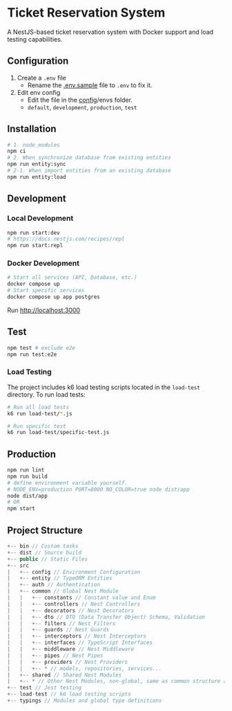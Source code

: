 # Ticket Reservation System

A NestJS-based ticket reservation system with Docker support and load testing capabilities.

## Configuration

1. Create a `.env` file
    - Rename the [.env.sample](.env.sample) file to `.env` to fix it.
2. Edit env config
    - Edit the file in the [config](src/config)/envs folder.
    - `default`, `development`, `production`, `test`

## Installation

```sh
# 1. node_modules
npm ci
# 2. When synchronize database from existing entities
npm run entity:sync
# 2-1. When import entities from an existing database
npm run entity:load
```

## Development

### Local Development
```sh
npm run start:dev
# https://docs.nestjs.com/recipes/repl
npm run start:repl
```

### Docker Development
```sh
# Start all services (API, Database, etc.)
docker compose up
# Start specific services
docker compose up app postgres
```

Run [http://localhost:3000](http://localhost:3000)

## Test

```sh
npm test # exclude e2e
npm run test:e2e
```

### Load Testing
The project includes k6 load testing scripts located in the `load-test` directory. To run load tests:

```sh
# Run all load tests
k6 run load-test/*.js

# Run specific test
k6 run load-test/specific-test.js
```

## Production

```sh
npm run lint
npm run build
# define environment variable yourself.
# NODE_ENV=production PORT=8000 NO_COLOR=true node dist/app
node dist/app
# OR
npm start
```

## Project Structure

```js
+-- bin // Custom tasks
+-- dist // Source build
+-- public // Static Files
+-- src
|   +-- config // Environment Configuration
|   +-- entity // TypeORM Entities
|   +-- auth // Authentication
|   +-- common // Global Nest Module
|   |   +-- constants // Constant value and Enum
|   |   +-- controllers // Nest Controllers
|   |   +-- decorators // Nest Decorators
|   |   +-- dto // DTO (Data Transfer Object) Schema, Validation
|   |   +-- filters // Nest Filters
|   |   +-- guards // Nest Guards
|   |   +-- interceptors // Nest Interceptors
|   |   +-- interfaces // TypeScript Interfaces
|   |   +-- middleware // Nest Middleware
|   |   +-- pipes // Nest Pipes
|   |   +-- providers // Nest Providers
|   |   +-- * // models, repositories, services...
|   +-- shared // Shared Nest Modules
|   +-- * // Other Nest Modules, non-global, same as common structure above
+-- test // Jest testing
+-- load-test // k6 load testing scripts
+-- typings // Modules and global type definitions
```